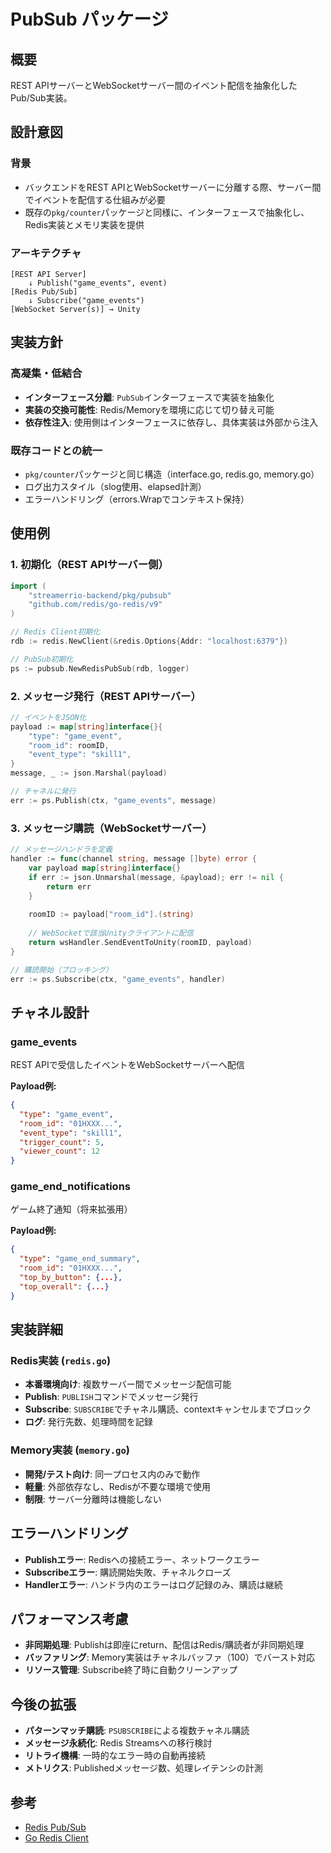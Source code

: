 # PubSub パッケージ

## 概要

REST APIサーバーとWebSocketサーバー間のイベント配信を抽象化したPub/Sub実装。

## 設計意図

### 背景
- バックエンドをREST APIとWebSocketサーバーに分離する際、サーバー間でイベントを配信する仕組みが必要
- 既存の`pkg/counter`パッケージと同様に、インターフェースで抽象化し、Redis実装とメモリ実装を提供

### アーキテクチャ
```
[REST API Server]
    ↓ Publish("game_events", event)
[Redis Pub/Sub]
    ↓ Subscribe("game_events")
[WebSocket Server(s)] → Unity
```

## 実装方針

### 高凝集・低結合
- **インターフェース分離**: `PubSub`インターフェースで実装を抽象化
- **実装の交換可能性**: Redis/Memoryを環境に応じて切り替え可能
- **依存性注入**: 使用側はインターフェースに依存し、具体実装は外部から注入

### 既存コードとの統一
- `pkg/counter`パッケージと同じ構造（interface.go, redis.go, memory.go）
- ログ出力スタイル（slog使用、elapsed計測）
- エラーハンドリング（errors.Wrapでコンテキスト保持）

## 使用例

### 1. 初期化（REST APIサーバー側）

```go
import (
    "streamerrio-backend/pkg/pubsub"
    "github.com/redis/go-redis/v9"
)

// Redis Client初期化
rdb := redis.NewClient(&redis.Options{Addr: "localhost:6379"})

// PubSub初期化
ps := pubsub.NewRedisPubSub(rdb, logger)
```

### 2. メッセージ発行（REST APIサーバー）

```go
// イベントをJSON化
payload := map[string]interface{}{
    "type": "game_event",
    "room_id": roomID,
    "event_type": "skill1",
}
message, _ := json.Marshal(payload)

// チャネルに発行
err := ps.Publish(ctx, "game_events", message)
```

### 3. メッセージ購読（WebSocketサーバー）

```go
// メッセージハンドラを定義
handler := func(channel string, message []byte) error {
    var payload map[string]interface{}
    if err := json.Unmarshal(message, &payload); err != nil {
        return err
    }
    
    roomID := payload["room_id"].(string)
    
    // WebSocketで該当Unityクライアントに配信
    return wsHandler.SendEventToUnity(roomID, payload)
}

// 購読開始（ブロッキング）
err := ps.Subscribe(ctx, "game_events", handler)
```

## チャネル設計

### game_events
REST APIで受信したイベントをWebSocketサーバーへ配信

**Payload例:**
```json
{
  "type": "game_event",
  "room_id": "01HXXX...",
  "event_type": "skill1",
  "trigger_count": 5,
  "viewer_count": 12
}
```

### game_end_notifications
ゲーム終了通知（将来拡張用）

**Payload例:**
```json
{
  "type": "game_end_summary",
  "room_id": "01HXXX...",
  "top_by_button": {...},
  "top_overall": {...}
}
```

## 実装詳細

### Redis実装 (`redis.go`)
- **本番環境向け**: 複数サーバー間でメッセージ配信可能
- **Publish**: `PUBLISH`コマンドでメッセージ発行
- **Subscribe**: `SUBSCRIBE`でチャネル購読、contextキャンセルまでブロック
- **ログ**: 発行先数、処理時間を記録

### Memory実装 (`memory.go`)
- **開発/テスト向け**: 同一プロセス内のみで動作
- **軽量**: 外部依存なし、Redisが不要な環境で使用
- **制限**: サーバー分離時は機能しない

## エラーハンドリング

- **Publishエラー**: Redisへの接続エラー、ネットワークエラー
- **Subscribeエラー**: 購読開始失敗、チャネルクローズ
- **Handlerエラー**: ハンドラ内のエラーはログ記録のみ、購読は継続

## パフォーマンス考慮

- **非同期処理**: Publishは即座にreturn、配信はRedis/購読者が非同期処理
- **バッファリング**: Memory実装はチャネルバッファ（100）でバースト対応
- **リソース管理**: Subscribe終了時に自動クリーンアップ

## 今後の拡張

- **パターンマッチ購読**: `PSUBSCRIBE`による複数チャネル購読
- **メッセージ永続化**: Redis Streamsへの移行検討
- **リトライ機構**: 一時的なエラー時の自動再接続
- **メトリクス**: Publishedメッセージ数、処理レイテンシの計測

## 参考

- [Redis Pub/Sub](https://redis.io/docs/manual/pubsub/)
- [Go Redis Client](https://redis.uptrace.dev/guide/pubsub.html)
